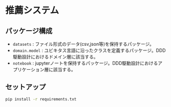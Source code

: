 # 推薦システム

## パッケージ構成

 - `datasets` : ファイル形式のデータ(csv,json等)を保持するパッケージ。
 - `domain.model` : ユビキタス言語に沿ったクラスを定義するパッケージ。DDD駆動設計におけるドメイン層に該当する。
 - `notebook` : jupyterノートを保持するパッケージ。DDD駆動設計におけるアプリケーション層に該当する。

## セットアップ
```bash
pip install -r requirements.txt
```

